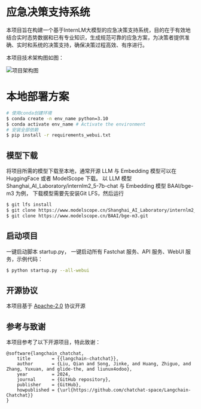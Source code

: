 
# 应急决策支持系统
本项目旨在构建一个基于InternLM大模型的应急决策支持系统，目的在于有效地结合实时态势数据和已有专业知识，生成规范可靠的应急方案，为决策者提供准确、实时和系统的决策支持，确保决策过程高效、有序进行。

本项目技术架构图如图：

![项目架构图](https://github.com/user-attachments/assets/0e697969-13c7-4fe3-8c0b-7cce5e4c0e0c)


# 本地部署方案
```bash
# 使用conda创建环境
$ conda create -n env_name python=3.10
$ conda activate env_name # Activate the environment
# 安装全部依赖
$ pip install -r requirements_webui.txt
```

## 模型下载
将项目所需的模型下载至本地，通常开源 LLM 与 Embedding 模型可以在 HuggingFace 或者 ModelScope 下载。
以 LLM 模型 Shanghai_AI_Laboratory/internlm2_5-7b-chat 与 Embedding 模型 BAAI/bge-m3 为例，
下载模型需要先安装Git LFS，然后运行

```bash
$ git lfs install
$ git clone https://www.modelscope.cn/Shanghai_AI_Laboratory/internlm2_5-7b-chat.git
$ git clone https://www.modelscope.cn/BAAI/bge-m3.git
```

## 启动项目
一键启动脚本 startup.py， 一键启动所有 Fastchat 服务、API 服务、WebUI 服务，示例代码：
```bash
$ python startup.py --all-webui
```


## 开源协议

本项目基于 [Apache-2.0](LICENSE) 协议开源




## 参考与致谢
本项目参考了以下开源项目，特此致谢：
```
@software{langchain_chatchat,
    title        = {{langchain-chatchat}},
    author       = {Liu, Qian and Song, Jinke, and Huang, Zhiguo, and Zhang, Yuxuan, and glide-the, and liunux4odoo},
    year         = 2024,
    journal      = {GitHub repository},
    publisher    = {GitHub},
    howpublished = {\url{https://github.com/chatchat-space/Langchain-Chatchat}}
}
```





